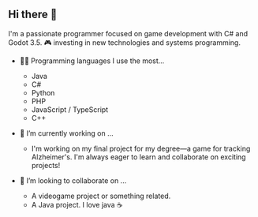 ## Hi there 👋

I'm a passionate programmer focused on game development with C# and Godot 3.5. 🎮 investing in new technologies and systems programming.

- 👨‍💻 Programming languages I use the most...
  -  Java
  -  C#
  -  Python
  -  PHP
  -  JavaScript / TypeScript
  -  C++

- 🔭 I’m currently working on ...
  - I'm working on my final project for my degree—a game for tracking Alzheimer's. I'm always eager to learn and collaborate on exciting projects!
- 👯 I’m looking to collaborate on ...
  - A videogame project or something related.
  - A Java project. I love java ☕
<!--

Here are some ideas to get you started:

- 🔭 I’m currently working on ...
- 🌱 I’m currently learning ...
- 👯 I’m looking to collaborate on ...
- 🤔 I’m looking for help with ...
- 💬 Ask me about ...
- 📫 How to reach me: ...
- 😄 Pronouns: ...
- ⚡ Fun fact: ...
-->
